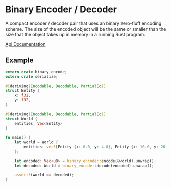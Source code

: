# Binary Encoder / Decoder

A compact encoder / decoder pair that uses an binary zero-fluff encoding scheme.
The size of the encoded object will be the same or smaller than the size that
the object takes up in memory in a running Rust program.

[Api Documentation](http://tyoverby.github.io/binary-encode/binary_encode/)

## Example

```rust
extern crate binary_encode;
extern crate serialize;

#[deriving(Encodable, Decodable, PartialEq)]
struct Entity {
    x: f32,
    y: f32,
}

#[deriving(Encodable, Decodable, PartialEq)]
struct World {
    entities: Vec<Entity>
}

fn main() {
    let world = World {
        entities: vec![Entity {x: 0.0, y: 4.0}, Entity {x: 10.0, y: 20.5}]
    };

    let encoded: Vec<u8> = binary_encode::encode(&world).unwrap();
    let decoded: World = binary_encode::decode(encoded).unwrap();

    assert!(world == decoded);
}

```
